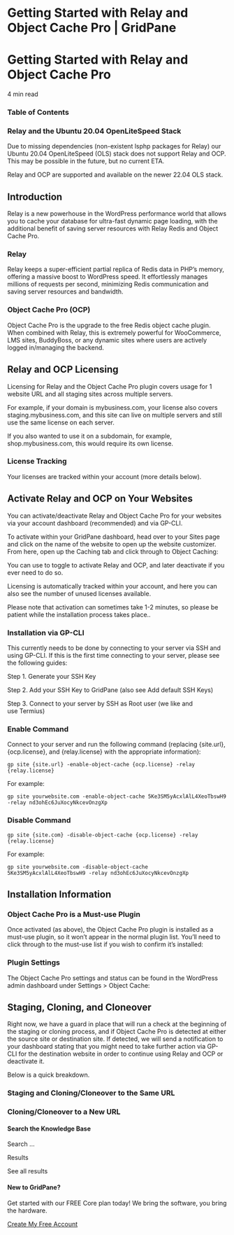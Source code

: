 # Getting Started with Relay and Object Cache Pro | GridPane

# Getting Started with Relay and Object Cache Pro

 

4 min read 

### Table of Contents

 

 

### Relay and the Ubuntu 20.04 OpenLiteSpeed Stack

Due to missing dependencies (non-existent lsphp packages for Relay) our Ubuntu 20.04 OpenLiteSpeed (OLS) stack does not support Relay and OCP. This may be possible in the future, but no current ETA.

Relay and OCP are supported and available on the newer 22.04 OLS stack.

## Introduction

Relay is a new powerhouse in the WordPress performance world that allows you to cache your database for ultra-fast dynamic page loading, with the additional benefit of saving server resources with Relay Redis and Object Cache Pro.

### Relay

Relay keeps a super-efficient partial replica of Redis data in PHP’s memory, offering a massive boost to WordPress speed. It effortlessly manages millions of requests per second, minimizing Redis communication and saving server resources and bandwidth.

### Object Cache Pro (OCP)

Object Cache Pro is the upgrade to the free Redis object cache plugin. When combined with Relay, this is extremely powerful for WooCommerce, LMS sites, BuddyBoss, or any dynamic sites where users are actively logged in/managing the backend.

 

## Relay and OCP Licensing

Licensing for Relay and the Object Cache Pro plugin covers usage for 1 website URL and all staging sites across multiple servers.

For example, if your domain is mybusiness.com, your license also covers staging.mybusiness.com, and this site can live on multiple servers and still use the same license on each server.

If you also wanted to use it on a subdomain, for example, shop.mybusiness.com, this would require its own license.

### License Tracking

Your licenses are tracked within your account (more details below).

 

## Activate Relay and OCP on Your Websites

You can activate/deactivate Relay and Object Cache Pro for your websites via your account dashboard (recommended) and via GP-CLI.

To activate within your GridPane dashboard, head over to your Sites page and click on the name of the website to open up the website customizer. From here, open up the Caching tab and click through to Object Caching:

You can use to toggle to activate Relay and OCP, and later deactivate if you ever need to do so.

Licensing is automatically tracked within your account, and here you can also see the number of unused licenses available.

Please note that activation can sometimes take 1-2 minutes, so please be patient while the installation process takes place..

 

### Installation via GP-CLI

This currently needs to be done by connecting to your server via SSH and using GP-CLI. If this is the first time connecting to your server, please see the following guides:

 

Step 1. Generate your SSH Key

Step 2. Add your SSH Key to GridPane (also see Add default SSH Keys)

Step 3. Connect to your server by SSH as Root user (we like and use Termius)

 

### Enable Command

Connect to your server and run the following command (replacing {site.url}, {ocp.license}, and {relay.license} with the appropriate information):

```
gp site {site.url} -enable-object-cache {ocp.license} -relay {relay.license}
```

For example:

```
gp site yourwebsite.com -enable-object-cache 5Ke3SM5yAcxlAlL4XeoTbswH9 -relay nd3ohEc6JuXocyNkcevOnzgXp
```

### Disable Command

```
gp site {site.com} -disable-object-cache {ocp.license} -relay {relay.license}
```

For example:

```
gp site yourwebsite.com -disable-object-cache 5Ke3SM5yAcxlAlL4XeoTbswH9 -relay nd3ohEc6JuXocyNkcevOnzgXp
```

 

## Installation Information

### Object Cache Pro is a Must-use Plugin

Once activated (as above), the Object Cache Pro plugin is installed as a must-use plugin, so it won’t appear in the normal plugin list. You’ll need to click through to the must-use list if you wish to confirm it’s installed:

### Plugin Settings

The Object Cache Pro settings and status can be found in the WordPress admin dashboard under Settings > Object Cache:

 

## Staging, Cloning, and Cloneover

Right now, we have a guard in place that will run a check at the beginning of the staging or cloning process, and if Object Cache Pro is detected at either the source site or destination site. If detected, we will send a notification to your dashboard stating that you might need to take further action via GP-CLI for the destination website in order to continue using Relay and OCP or deactivate it.

Below is a quick breakdown.

 

### Staging and Cloning/Cloneover to the Same URL

 

### Cloning/Cloneover to a New URL

 

 

#### Search the Knowledge Base

Search ...

 Results

See all results

#### New to GridPane?

Get started with our FREE Core plan today! We bring the software, you bring the hardware.

[Create My Free Account](https://gridpane.com/checkout/?plan=core)

